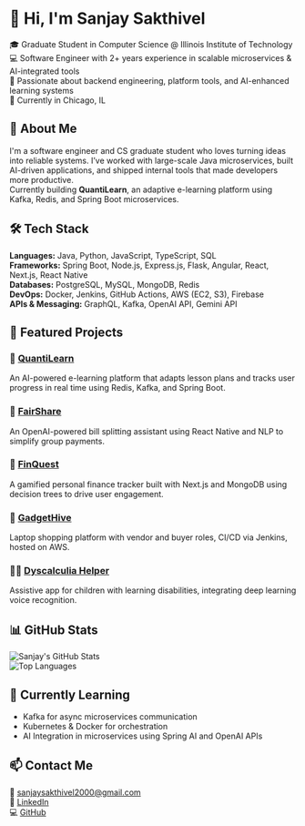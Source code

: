 # 👋 Hi, I'm Sanjay Sakthivel

🎓 Graduate Student in Computer Science @ Illinois Institute of Technology  
💻 Software Engineer with 2+ years experience in scalable microservices & AI-integrated tools  
🌟 Passionate about backend engineering, platform tools, and AI-enhanced learning systems  
📍 Currently in Chicago, IL

## 💼 About Me

I'm a software engineer and CS graduate student who loves turning ideas into reliable systems. I’ve worked with large-scale Java microservices, built AI-driven applications, and shipped internal tools that made developers more productive.  
Currently building **QuantiLearn**, an adaptive e-learning platform using Kafka, Redis, and Spring Boot microservices.

## 🛠️ Tech Stack

**Languages:** Java, Python, JavaScript, TypeScript, SQL  
**Frameworks:** Spring Boot, Node.js, Express.js, Flask, Angular, React, Next.js, React Native  
**Databases:** PostgreSQL, MySQL, MongoDB, Redis  
**DevOps:** Docker, Jenkins, GitHub Actions, AWS (EC2, S3), Firebase  
**APIs & Messaging:** GraphQL, Kafka, OpenAI API, Gemini API


## 📌 Featured Projects

### 📘 [QuantiLearn](https://github.com/sanjay872/QuantiLearn)
An AI-powered e-learning platform that adapts lesson plans and tracks user progress in real time using Redis, Kafka, and Spring Boot.

### 🔹 [FairShare](https://github.com/sanjay872/FairShare)
An OpenAI-powered bill splitting assistant using React Native and NLP to simplify group payments.

### 🔹 [FinQuest](https://github.com/sanjay872/finquest)
A gamified personal finance tracker built with Next.js and MongoDB using decision trees to drive user engagement.

### 🛒 [GadgetHive](https://github.com/sanjay872/GadgetHive)
Laptop shopping platform with vendor and buyer roles, CI/CD via Jenkins, hosted on AWS.

### 👨‍🏫 [Dyscalculia Helper](https://github.com/sanjay872/DyscalculiaHelperApp)
Assistive app for children with learning disabilities, integrating deep learning voice recognition.


## 📊 GitHub Stats

![Sanjay's GitHub Stats](https://github-readme-stats.vercel.app/api?username=sanjay872&show_icons=true&theme=default)  
![Top Languages](https://github-readme-stats.vercel.app/api/top-langs/?username=sanjay872&layout=compact)

## 🌱 Currently Learning

- Kafka for async microservices communication  
- Kubernetes & Docker for orchestration  
- AI Integration in microservices using Spring AI and OpenAI APIs

## 📫 Contact Me

📧 [sanjaysakthivel2000@gmail.com](mailto:sanjaysakthivel2000@gmail.com)  
💼 [LinkedIn](https://linkedin.com/in/sanjaysakthivel)  
💻 [GitHub](https://github.com/sanjay872)
